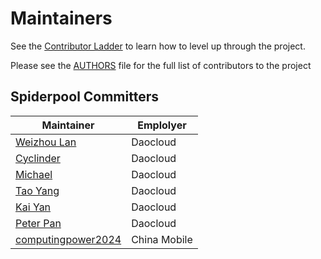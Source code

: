# Maintainers

See the [Contributor Ladder](https://github.com/spidernet-io/community/blob/main/CONTRIBUTOR-LADDER.md) to learn how to level up through the project.

Please see the [AUTHORS](./AUTHORS) file for the full list of contributors to the project

## Spiderpool Committers

| Maintainer                                        | Emplolyer    |
|---------------------------------------------------|--------------|
| [Weizhou Lan](https://github.com/weizhoublue)     | Daocloud     |
| [Cyclinder](https://github.com/cyclinder )        | Daocloud     |
| [Michael](https://github.com/windsonsea)          | Daocloud     |
| [Tao Yang](https://github.com/ty-dc)              | Daocloud     |
| [Kai Yan](https://github.com/yankay)              | Daocloud     |
| [Peter Pan](https://github.com/panpan0000)        | Daocloud     |
| [computingpower2024](617239166@qq.com)            | China Mobile |
